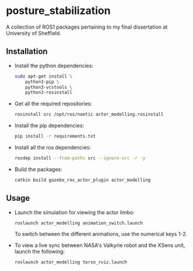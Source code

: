 # posture_stabilization
A collection of ROS1 packages pertaining to my final dissertation at University of Sheffield.

## Installation

* Install the python dependencies:

    ```bash
    sudo apt-get install \
        python3-pip \
        python3-vcstools \
        python3-rosinstall
    ```

* Get all the required repositories:

    ```bash
    rosinstall src /opt/ros/noetic actor_modelling.rosinstall
    ```

* Install the pip dependencies:

    ```bash
    pip install -r requirements.txt
    ```

* Install all the ros dependencies:

    ```bash
    rosdep install --from-paths src --ignore-src -r -y
    ```

* Build the packages:

    ```bash
    catkin build gazebo_ros_actor_plugin actor_modelling
    ```

## Usage

* Launch the simulation for viewing the actor limbo:

    ```bash
    roslaunch actor_modelling animation_switch.launch
    ```
  To switch between the different animations, use the numerical keys 1-2.

* To view a live sync between NASA's Valkyrie robot and the XSens unit, launch the following:

    ```bash
    roslaunch actor_modelling torso_rviz.launch
    ```
